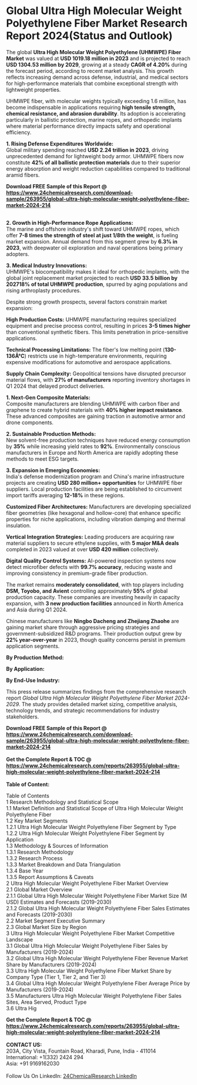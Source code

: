 <h1>Global Ultra High Molecular Weight Polyethylene Fiber Market Research Report 2024(Status and Outlook)</h1><p>The global <strong>Ultra High Molecular Weight Polyethylene (UHMWPE) Fiber Market</strong> was valued at <strong>USD 1019.18 million in 2023</strong> and is projected to reach <strong>USD 1304.53 million by 2029</strong>, growing at a steady <strong>CAGR of 4.20%</strong> during the forecast period, according to recent market analysis. This growth reflects increasing demand across defense, industrial, and medical sectors for high-performance materials that combine exceptional strength with lightweight properties.</p><p>UHMWPE fiber, with molecular weights typically exceeding 1.6 million, has become indispensable in applications requiring <strong>high tensile strength, chemical resistance, and abrasion durability</strong>. Its adoption is accelerating particularly in ballistic protection, marine ropes, and orthopedic implants where material performance directly impacts safety and operational efficiency.</p><p><strong>1. Rising Defense Expenditures Worldwide:</strong><br>
Global military spending reached <strong>USD 2.24 trillion in 2023</strong>, driving unprecedented demand for lightweight body armor. UHMWPE fibers now constitute <strong>42% of all ballistic protection materials</strong> due to their superior energy absorption and weight reduction capabilities compared to traditional aramid fibers.</p><div><b>Download FREE Sample of this Report @ 
            <a href="https://www.24chemicalresearch.com/download-sample/263955/global-ultra-high-molecular-weight-polyethylene-fiber-market-2024-214">
            https://www.24chemicalresearch.com/download-sample/263955/global-ultra-high-molecular-weight-polyethylene-fiber-market-2024-214</a></b></div><br><p><strong>2. Growth in High-Performance Rope Applications:</strong><br>
The marine and offshore industry's shift toward UHMWPE ropes, which offer <strong>7-8 times the strength of steel at just 1/8th the weight</strong>, is fueling market expansion. Annual demand from this segment grew by <strong>6.3% in 2023</strong>, with deepwater oil exploration and naval operations being primary adopters.</p><p><strong>3. Medical Industry Innovations:</strong><br>
UHMWPE's biocompatibility makes it ideal for orthopedic implants, with the global joint replacement market projected to reach <strong>USD 33.5 billion by 202718% of total UHMWPE production</strong>, spurred by aging populations and rising arthroplasty procedures.</p><p>Despite strong growth prospects, several factors constrain market expansion:</p><p><strong>High Production Costs:</strong> UHMWPE manufacturing requires specialized equipment and precise process control, resulting in prices <strong>3-5 times higher</strong> than conventional synthetic fibers. This limits penetration in price-sensitive applications.</p><p><strong>Technical Processing Limitations:</strong> The fiber's low melting point (<strong>130-136Â°C</strong>) restricts use in high-temperature environments, requiring expensive modifications for automotive and aerospace applications.</p><p><strong>Supply Chain Complexity:</strong> Geopolitical tensions have disrupted precursor material flows, with <strong>27% of manufacturers</strong> reporting inventory shortages in Q1 2024 that delayed product deliveries.</p><p><strong>1. Next-Gen Composite Materials:</strong><br>
Composite manufacturers are blending UHMWPE with carbon fiber and graphene to create hybrid materials with <strong>40% higher impact resistance</strong>. These advanced composites are gaining traction in automotive armor and drone components.</p><p><strong>2. Sustainable Production Methods:</strong><br>
New solvent-free production techniques have reduced energy consumption by <strong>35%</strong> while increasing yield rates to <strong>92%</strong>. Environmentally conscious manufacturers in Europe and North America are rapidly adopting these methods to meet ESG targets.</p><p><strong>3. Expansion in Emerging Economies:</strong><br>
India's defense modernization program and China's marine infrastructure projects are creating <strong>USD 280 million+ opportunities</strong> for UHMWPE fiber suppliers. Local production facilities are being established to circumvent import tariffs averaging <strong>12-18%</strong> in these regions.</p><p><strong>Customized Fiber Architectures:</strong> Manufacturers are developing specialized fiber geometries (like hexagonal and hollow-core) that enhance specific properties for niche applications, including vibration damping and thermal insulation.</p><p><strong>Vertical Integration Strategies:</strong> Leading producers are acquiring raw material suppliers to secure ethylene supplies, with <strong>5 major M&amp;A deals</strong> completed in 2023 valued at over <strong>USD 420 million</strong> collectively.</p><p><strong>Digital Quality Control Systems:</strong> AI-powered inspection systems now detect microfiber defects with <strong>99.7% accuracy</strong>, reducing waste and improving consistency in premium-grade fiber production.</p><p>The market remains <strong>moderately consolidated</strong>, with top players including <strong>DSM, Toyobo, and Avient</strong> controlling approximately <strong>55%</strong> of global production capacity. These companies are investing heavily in capacity expansion, with <strong>3 new production facilities</strong> announced in North America and Asia during Q1 2024.</p><p>Chinese manufacturers like <strong>Ningbo Dacheng and Zhejiang Zhaohe</strong> are gaining market share through aggressive pricing strategies and government-subsidized R&amp;D programs. Their production output grew by <strong>22% year-over-year</strong> in 2023, though quality concerns persist in premium application segments.</p><p><strong>By Production Method:</strong></p><p><strong>By Application:</strong></p><p><strong>By End-Use Industry:</strong></p><p>This press release summarizes findings from the comprehensive research report <em>Global Ultra High Molecular Weight Polyethylene Fiber Market 2024-2029</em>. The study provides detailed market sizing, competitive analysis, technology trends, and strategic recommendations for industry stakeholders.</p><div><b>Download FREE Sample of this Report @ 
            <a href="https://www.24chemicalresearch.com/download-sample/263955/global-ultra-high-molecular-weight-polyethylene-fiber-market-2024-214">
            https://www.24chemicalresearch.com/download-sample/263955/global-ultra-high-molecular-weight-polyethylene-fiber-market-2024-214</a></b></div><br><div><b>Get the Complete Report & TOC @ 
            <a href="https://www.24chemicalresearch.com/reports/263955/global-ultra-high-molecular-weight-polyethylene-fiber-market-2024-214">
            https://www.24chemicalresearch.com/reports/263955/global-ultra-high-molecular-weight-polyethylene-fiber-market-2024-214</a></b></div><br>
            <b>Table of Content:</b><p>Table of Contents<br />
1 Research Methodology and Statistical Scope<br />
1.1 Market Definition and Statistical Scope of Ultra High Molecular Weight Polyethylene Fiber<br />
1.2 Key Market Segments<br />
1.2.1 Ultra High Molecular Weight Polyethylene Fiber Segment by Type<br />
1.2.2 Ultra High Molecular Weight Polyethylene Fiber Segment by Application<br />
1.3 Methodology & Sources of Information<br />
1.3.1 Research Methodology<br />
1.3.2 Research Process<br />
1.3.3 Market Breakdown and Data Triangulation<br />
1.3.4 Base Year<br />
1.3.5 Report Assumptions & Caveats<br />
2 Ultra High Molecular Weight Polyethylene Fiber Market Overview<br />
2.1 Global Market Overview<br />
2.1.1 Global Ultra High Molecular Weight Polyethylene Fiber Market Size (M USD) Estimates and Forecasts (2019-2030)<br />
2.1.2 Global Ultra High Molecular Weight Polyethylene Fiber Sales Estimates and Forecasts (2019-2030)<br />
2.2 Market Segment Executive Summary<br />
2.3 Global Market Size by Region<br />
3 Ultra High Molecular Weight Polyethylene Fiber Market Competitive Landscape<br />
3.1 Global Ultra High Molecular Weight Polyethylene Fiber Sales by Manufacturers (2019-2024)<br />
3.2 Global Ultra High Molecular Weight Polyethylene Fiber Revenue Market Share by Manufacturers (2019-2024)<br />
3.3 Ultra High Molecular Weight Polyethylene Fiber Market Share by Company Type (Tier 1, Tier 2, and Tier 3)<br />
3.4 Global Ultra High Molecular Weight Polyethylene Fiber Average Price by Manufacturers (2019-2024)<br />
3.5 Manufacturers Ultra High Molecular Weight Polyethylene Fiber Sales Sites, Area Served, Product Type<br />
3.6 Ultra Hig</p><div><b>Get the Complete Report & TOC @ 
            <a href="https://www.24chemicalresearch.com/reports/263955/global-ultra-high-molecular-weight-polyethylene-fiber-market-2024-214">
            https://www.24chemicalresearch.com/reports/263955/global-ultra-high-molecular-weight-polyethylene-fiber-market-2024-214</a></b></div><br><b>CONTACT US:</b><br>
            203A, City Vista, Fountain Road, Kharadi, Pune, India - 411014<br>
            International: +1(332) 2424 294<br>
            Asia: +91 9169162030 <br><br>
            Follow Us On LinkedIn: <a href="https://www.linkedin.com/company/24chemicalresearch/">24ChemicalResearch LinkedIn</a>